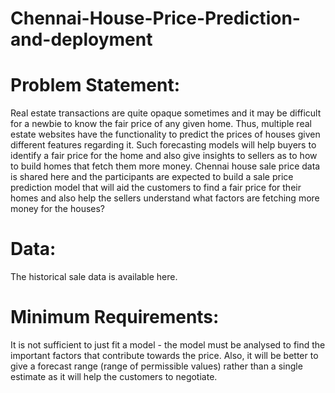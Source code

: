 # Chennai-House-Price-Prediction-and-deployment
# Problem Statement:
Real estate transactions are quite opaque sometimes and it
may be difficult for a newbie to know the fair price of any given
home. Thus, multiple real estate websites have the functionality
to predict the prices of houses given different features
regarding it. Such forecasting models will help buyers to identify
a fair price for the home and also give insights to sellers as to
how to build homes that fetch them more money. Chennai
house sale price data is shared here and the participants are
expected to build a sale price prediction model that will aid the
customers to find a fair price for their homes and also help the
sellers understand what factors are fetching more money
for the houses?
# Data:
The historical sale data is available here.
# Minimum Requirements:
It is not sufficient to just fit a model - the model must be
analysed to find the important factors that contribute towards
the price. Also, it will be better to give a forecast range (range
of permissible values) rather than a single estimate as it will
help the customers to negotiate.
